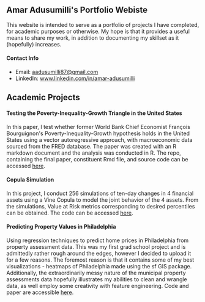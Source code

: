 ## Amar Adusumilli's Portfolio Webiste

This website is intended to serve as a portfolio of projects I have completed, for academic purposes or otherwise. My hope is that it provides a useful means to share my work, in addition to documenting my skillset as it (hopefully) increases. 

#### Contact Info

* Email: aadusumilli87@gmail.com
* LinkedIn: www.linkedin.com/in/amar-adusumilli

## Academic Projects

#### Testing the Poverty-Inequality-Growth Triangle in the United States
In this paper, I test whether former World Bank Chief Economist François Bourguignon's Poverty-Inequality-Growth hypothesis holds in the United States using a vector autoregressive approach, with macroeconomic data sourced from the FRED database. The paper was created with an R markdown document and the analysis was conducted in R. The repo, containing the final paper, constituent Rmd file, and source code can be accessed [here](https://github.com/aadusumilli87/Time-Series-Paper).

#### Copula Simulation
In this project, I conduct 256 simulations of ten-day changes in 4 financial assets using a Vine Copula to model the joint behavior of the 4 assets. From the simulations, Value at Risk metrics corresponding to desired percentiles can be obtained. The code can be accessed [here](https://github.com/aadusumilli87/Copula-Simulation).

#### Predicting Property Values in Philadelphia
Using regression techniques to predict home prices in Philadelphia from property assessment data. This was my first grad school project and is admittedly rather rough around the edges, however I decided to upload it for a few reasons. The foremost reason is that it contains some of my best visualizations - heatmaps of Philadelphia made using the sf GIS package. Additionally, the extraordinarily messy nature of the municipal property assessments data hopefully illustrates my abilities to clean and wrangle data, as well employ some creativity with feature engineering. Code and paper are accessible [here](https://github.com/aadusumilli87/Philadelphia-Properties).

